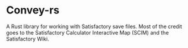 # Convey-rs

A Rust library for working with Satisfactory save files. Most of the credit goes to the Satisfactory Calculator Interactive Map (SCIM) and the Satisfactory Wiki.
